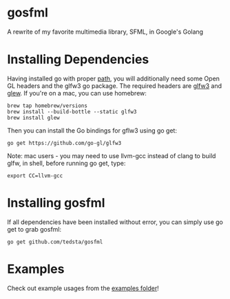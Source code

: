 gosfml
======

A rewrite of my favorite multimedia library, SFML, in Google's Golang

# Installing Dependencies
Having installed go with proper [path](http://golang.org/doc/code.html#GOPATH), you will additionally need some Open GL headers and the glfw3 go package. The required headers are [glfw3](http://www.glfw.org/download.html) and [glew](http://glew.sourceforge.net/install.html). If you're on a mac, you can use homebrew:

```
brew tap homebrew/versions
brew install --build-bottle --static glfw3
brew install glew
```

Then you can install the Go bindings for gflw3 using go get:

```
go get https://github.com/go-gl/glfw3
```

Note: mac users - you may need to use llvm-gcc instead of clang to build glfw, in shell, before running go get, type:
```
export CC=llvm-gcc
```

# Installing gosfml
If all dependencies have been installed without error, you can simply use go get to grab gosfml:

```
go get github.com/tedsta/gosfml
```

# Examples
Check out example usages from the [examples folder](https://github.com/tedsta/gosfml/tree/master/examples)!

